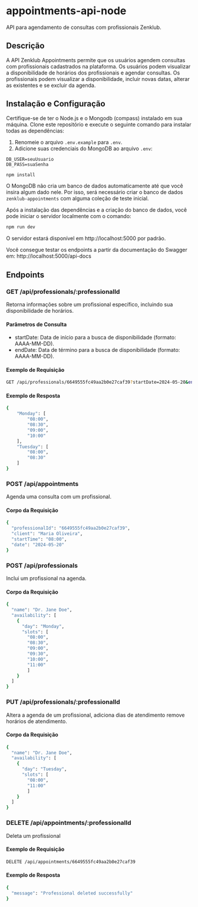 # appointments-api-node

API para agendamento de consultas com profissionais Zenklub.

## Descrição

A API Zenklub Appointments permite que os usuários agendem consultas com profissionais cadastrados na plataforma. Os usuários podem visualizar a disponibilidade de horários dos profissionais e agendar consultas. Os profissionais podem visualizar a disponibilidade, incluir novas datas, alterar as existentes e se excluir da agenda.

## Instalação e Configuração

Certifique-se de ter o Node.js e o Mongodb (compass) instalado em sua máquina. Clone este repositório e execute o seguinte comando para instalar todas as dependências:

1. Renomeie o arquivo `.env.example` para `.env`.
2. Adicione suas credenciais do MongoDB ao arquivo `.env`:

```plaintext
DB_USER=seuUsuario
DB_PASS=suaSenha
```

```bash
npm install
```
O MongoDB não cria um banco de dados automaticamente até que você insira algum dado nele. Por isso, será necessário criar o banco de dados `zenklub-appointments` com alguma coleção de teste inicial.

Após a instalação das dependências e a criação do banco de dados, você pode iniciar o servidor localmente com o comando:
```bash
npm run dev
```

O servidor estará disponível em http://localhost:5000 por padrão.

Você consegue testar os endpoints a partir da documentação do Swagger em: http://localhost:5000/api-docs

## Endpoints
### GET /api/professionals/:professionalId
Retorna informações sobre um profissional específico, incluindo sua disponibilidade de horários.

#### Parâmetros de Consulta
- startDate: Data de início para a busca de disponibilidade (formato: AAAA-MM-DD).
- endDate: Data de término para a busca de disponibilidade (formato: AAAA-MM-DD).
#### Exemplo de Requisição
```bash
GET /api/professionals/6649555fc49aa2b0e27caf39?startDate=2024-05-20&endDate=2024-05-22
```
#### Exemplo de Resposta

```bash
{
    "Monday": [
        "08:00",
        "08:30",
        "09:00",
        "10:00"
    ],
    "Tuesday": [
        "08:00",
        "08:30"
    ]
}
```
### POST /api/appointments
Agenda uma consulta com um profissional.
#### Corpo da Requisição
```bash
{
  "professionalId": "6649555fc49aa2b0e27caf39",
  "client": "Maria Oliveira",
  "startTime": "08:00",
  "date": "2024-05-20"
}
```

### POST /api/professionals
Inclui um profissional na agenda.
#### Corpo da Requisição
```bash
{
  "name": "Dr. Jane Doe",
  "availability": [
    {
      "day": "Monday",
      "slots": [
        "08:00",
        "08:30",
        "09:00",
        "09:30",
        "10:00",
        "11:00"
        ]
    }
  ]
}
```

### PUT /api/professionals/:professionalId
Altera a agenda de um profissional, adiciona dias de atendimento remove horários de atendimento.
#### Corpo da Requisição
```bash
{
  "name": "Dr. Jane Doe",
  "availability": [
    {
      "day": "Tuesday",
      "slots": [
        "08:00",
        "11:00"
        ]
    }
  ]
}
```

### DELETE /api/appointments/:professionalId
Deleta um profissional

#### Exemplo de Requisição
```bash
DELETE /api/appointments/6649555fc49aa2b0e27caf39
```
#### Exemplo de Resposta

```bash
{
  "message": "Professional deleted successfully"
}
```
